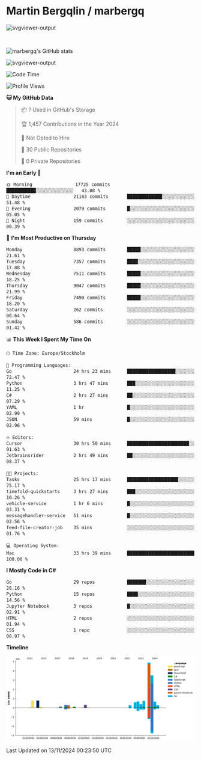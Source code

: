# Martin Bergqlin / marbergq

![svgviewer-output](https://user-images.githubusercontent.com/2405410/206014777-22d41ecb-c24f-421d-b7d9-bba2cb5bb0de.svg)

<br>

<!--- [![Martin's Week](https://github-readme-stats.vercel.app/api/wakatime?username=marbergq&theme=dark)](https://github.com/anuraghazra/github-readme-stats) -->

![marbergq's GitHub stats](https://github-readme-stats.vercel.app/api?username=marbergq&count_private=true&show_icons=true)

![svgviewer-output](https://wakatime.com/badge/user/3f0a2069-6683-4e19-9a4a-7d21ea815067.svg)

<!--START_SECTION:waka-->
![Code Time](http://img.shields.io/badge/Code%20Time-4%2C580%20hrs%2016%20mins-blue)

![Profile Views](http://img.shields.io/badge/Profile%20Views-0-blue)

**🐱 My GitHub Data** 

> 📦 ? Used in GitHub's Storage 
 > 
> 🏆 1,457 Contributions in the Year 2024
 > 
> 🚫 Not Opted to Hire
 > 
> 📜 30 Public Repositories 
 > 
> 🔑 0 Private Repositories 
 > 
**I'm an Early 🐤** 

```text
🌞 Morning                17725 commits       ███████████░░░░░░░░░░░░░░   43.08 % 
🌆 Daytime                21183 commits       █████████████░░░░░░░░░░░░   51.48 % 
🌃 Evening                2079 commits        █░░░░░░░░░░░░░░░░░░░░░░░░   05.05 % 
🌙 Night                  159 commits         ░░░░░░░░░░░░░░░░░░░░░░░░░   00.39 % 
```
📅 **I'm Most Productive on Thursday** 

```text
Monday                   8893 commits        █████░░░░░░░░░░░░░░░░░░░░   21.61 % 
Tuesday                  7357 commits        ████░░░░░░░░░░░░░░░░░░░░░   17.88 % 
Wednesday                7511 commits        █████░░░░░░░░░░░░░░░░░░░░   18.25 % 
Thursday                 9047 commits        █████░░░░░░░░░░░░░░░░░░░░   21.99 % 
Friday                   7490 commits        █████░░░░░░░░░░░░░░░░░░░░   18.20 % 
Saturday                 262 commits         ░░░░░░░░░░░░░░░░░░░░░░░░░   00.64 % 
Sunday                   586 commits         ░░░░░░░░░░░░░░░░░░░░░░░░░   01.42 % 
```


📊 **This Week I Spent My Time On** 

```text
🕑︎ Time Zone: Europe/Stockholm

💬 Programming Languages: 
Go                       24 hrs 23 mins      ██████████████████░░░░░░░   72.47 % 
Python                   3 hrs 47 mins       ███░░░░░░░░░░░░░░░░░░░░░░   11.25 % 
C#                       2 hrs 27 mins       ██░░░░░░░░░░░░░░░░░░░░░░░   07.29 % 
YAML                     1 hr                █░░░░░░░░░░░░░░░░░░░░░░░░   02.99 % 
JSON                     59 mins             █░░░░░░░░░░░░░░░░░░░░░░░░   02.96 % 

🔥 Editors: 
Cursor                   30 hrs 50 mins      ███████████████████████░░   91.63 % 
Jetbrainsrider           2 hrs 49 mins       ██░░░░░░░░░░░░░░░░░░░░░░░   08.37 % 

🐱‍💻 Projects: 
Tasks                    25 hrs 17 mins      ███████████████████░░░░░░   75.17 % 
timefold-quickstarts     3 hrs 27 mins       ███░░░░░░░░░░░░░░░░░░░░░░   10.26 % 
vehicle-service          1 hr 6 mins         █░░░░░░░░░░░░░░░░░░░░░░░░   03.31 % 
messagehandler-service   51 mins             █░░░░░░░░░░░░░░░░░░░░░░░░   02.56 % 
feed-file-creator-job    35 mins             ░░░░░░░░░░░░░░░░░░░░░░░░░   01.76 % 

💻 Operating System: 
Mac                      33 hrs 39 mins      █████████████████████████   100.00 % 
```

**I Mostly Code in C#** 

```text
Go                       29 repos            ███████░░░░░░░░░░░░░░░░░░   28.16 % 
Python                   15 repos            ████░░░░░░░░░░░░░░░░░░░░░   14.56 % 
Jupyter Notebook         3 repos             █░░░░░░░░░░░░░░░░░░░░░░░░   02.91 % 
HTML                     2 repos             ░░░░░░░░░░░░░░░░░░░░░░░░░   01.94 % 
CSS                      1 repo              ░░░░░░░░░░░░░░░░░░░░░░░░░   00.97 % 
```



**Timeline**

![Lines of Code chart](https://raw.githubusercontent.com/marbergq/marbergq/main/assets/bar_graph.png)


 Last Updated on 13/11/2024 00:23:50 UTC
<!--END_SECTION:waka-->
